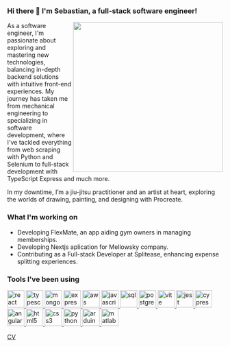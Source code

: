 ### Hi there 👋 I'm Sebastian, a full-stack software engineer!

<img align="right" src="https://github.com/sebastian-arteaga-ronga/assets/desk-animation.gif" height=350>

As a software engineer, I'm passionate about exploring and mastering new technologies, balancing in-depth backend solutions with intuitive front-end experiences. My journey has taken me from mechanical engineering to specializing in software development, where I've tackled everything from web scraping with Python and Selenium to full-stack development with TypeScript Express and much more.

In my downtime, I’m a jiu-jitsu practitioner and an artist at heart, exploring the worlds of drawing, painting, and designing with Procreate.

### What I'm working on

- Developing FlexMate, an app aiding gym owners in managing memberships.
- Developing Nextjs aplication for Mellowsky company.
- Contributing as a Full-stack Developer at Splitease, enhancing expense splitting experiences.

### Tools I've been using

<p align="left"> 
  <a href="https://reactjs.org/" target="_blank"> <img src="https://icongr.am/devicon/react-original.svg?size=128&color=currentColor" alt="react" width="40" height="40"/> </a>
  <a href="https://www.typescriptlang.org/" target="_blank"> <img src="https://icongr.am/devicon/typescript-original.svg?size=128&color=currentColor" alt="typescript" width="40" height="40"/> </a> 
  <a href="https://www.mongodb.com/" target="_blank"> <img src="https://icongr.am/devicon/mongodb-original.svg?size=128&color=currentColor" alt="mongodb" width="40" height="40"/> </a> 
  <a href="https://expressjs.com/" target="_blank"> <img src="https://icongr.am/devicon/express-original-wordmark.svg?size=128&color=currentColor" alt="express" width="40" height="40"/> </a> 
  <a href="https://aws.amazon.com" target="_blank"> <img src="https://icongr.am/devicon/amazonwebservices-original-wordmark.svg?size=128&color=currentColor" alt="aws" width="40" height="40"/> </a> 
  <a href="https://developer.mozilla.org/en-US/docs/Web/JavaScript" target="_blank"> <img src="https://icongr.am/devicon/javascript-original.svg?size=128&color=currentColor" alt="javascript" width="40" height="40"/> </a>
<a href="https://www.w3schools.com/sql/" target="_blank"> <img src="https://icongr.am/fontawesome/database.svg?size=128&color=currentColor" alt="sql" width="40" height="40"/> </a>
<a href="https://www.postgresql.org" target="_blank"> <img src="https://icongr.am/devicon/postgresql-original.svg?size=128&color=currentColor" alt="postgresql" width="40" height="40"/> </a>
<a href="https://vitejs.dev/" target="_blank"> <img src="https://vitejs.dev/logo.svg" alt="vite" width="40" height="40"/> </a>
<a href="https://jestjs.io/" target="_blank"> <img src="https://jestjs.io/img/jest.png" alt="jest" width="40" height="40"/> </a>
<a href="https://www.cypress.io/" target="_blank"> <img src="https://docs.cypress.io/img/logo/cypress-logo-circle-dark.png" alt="cypress" width="40" height="40"/> </a>
<a href="https://angular.io" target="_blank"> <img src="https://icongr.am/devicon/angularjs-original.svg?size=128&color=currentColor" alt="angularjs" width="40" height="40"/> </a>
<a href="https://developer.mozilla.org/en-US/docs/Web/HTML" target="_blank"> <img src="https://icongr.am/devicon/html5-original.svg?size=128&color=currentColor" alt="html5" width="40" height="40"/> </a>
<a href="https://developer.mozilla.org/en-US/docs/Web/CSS" target="_blank"> <img src="https://icongr.am/devicon/css3-original.svg?size=128&color=currentColor" alt="css3" width="40" height="40"/> </a>
<a href="https://www.python.org/" target="_blank"> <img src="https://icongr.am/devicon/python-original.svg?size=128&color=currentColor" alt="python" width="40" height="40"/> </a>
<a href="https://www.arduino.cc/" target="_blank"> <img src="https://upload.wikimedia.org/wikipedia/commons/7/73/Arduino_IDE_logo.svg" alt="arduino" width="40" height="40"/> </a>
<a href="https://www.mathworks.com/products/matlab.html" target="_blank"> <img src="https://www.mathworks.com/matlabcentral/images/matlab-file-exchange.svg" alt="matlab" width="40" height="40"/> </a>
</p>

[CV](https://github.com/Arteaga0415/Arteaga0415/blob/1535c82ecb26b80e2196bdfe8c11e0bad3dd75bd/CV%20-%20Sebastian%20Arteaga%20-%20Software%20Developer%20.pdf)

